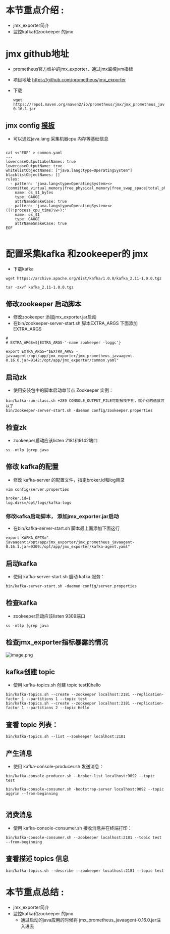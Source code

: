 # 本节重点介绍 :

- jmx_exporter简介
- 监控kafka和zookeeper 的jmx

# jmx github地址

- prometheus官方维护的jmx_exporter，通过jmx监控jvm指标
- 项目地址 https://github.com/prometheus/jmx_exporter
- 下载

  ```shell
  wget https://repo1.maven.org/maven2/io/prometheus/jmx/jmx_prometheus_javaagent/0.16.1/jmx_prometheus_javaagent-0.16.1.jar

  ```

## jmx config [模板](https://github.com/prometheus/jmx_exporter/tree/master/example_configs)

- 可以通过java.lang 采集机器cpu 内存等基础信息

```shell

cat <<"EOF" > common.yaml
---   
lowercaseOutputLabelNames: true
lowercaseOutputName: true
whitelistObjectNames: ["java.lang:type=OperatingSystem"]
blacklistObjectNames: []
rules:
  - pattern: 'java.lang<type=OperatingSystem><>(committed_virtual_memory|free_physical_memory|free_swap_space|total_physical_memory|total_swap_space)_size:'
    name: os_$1_bytes
    type: GAUGE
    attrNameSnakeCase: true
  - pattern: 'java.lang<type=OperatingSystem><>((?!process_cpu_time)\w+):'
    name: os_$1
    type: GAUGE
    attrNameSnakeCase: true
EOF


```

# 配置采集kafka 和zookeeper的 jmx

- 下载kafka

```shell
wget https://archive.apache.org/dist/kafka/1.0.0/kafka_2.11-1.0.0.tgz

tar -zxvf kafka_2.11-1.0.0.tgz

```

## 修改zookeeper 启动脚本

- 修改zookeeper 添加jmx_exporter.jar启动
- 在bin/zookeeper-server-start.sh 脚本EXTRA_ARGS 下面添加 EXTRA_ARGS

```shell
# 
# EXTRA_ARGS=${EXTRA_ARGS-'-name zookeeper -loggc'}

export EXTRA_ARGS="$EXTRA_ARGS -javaagent:/opt/app/jmx_exporter/jmx_prometheus_javaagent-0.16.0.jar=9142:/opt/app/jmx_exporter/common.yaml"

```

## 启动zk

- 使用安装包中的脚本启动单节点 Zookeeper 实例：

```shell
bin/kafka-run-class.sh +289 CONSOLE_OUTPUT_FILE可能报找不到，赋个别的值就可以了
bin/zookeeper-server-start.sh -daemon config/zookeeper.properties

```

## 检查zk

- zookeeper启动应该listen 2181和9142端口

```shell
ss -ntlp |grep java 
```

## 修改 kafka的配置

- 修改 kafka-server 的配置文件，指定broker.id和log目录

```shell
vim config/server.properties

broker.id=1
log.dirs=/opt/logs/kafka-logs

```

### 修改kafka启动脚本， 添加jmx_exporter.jar启动

- 在bin/kafka-server-start.sh 脚本最上面添加下面这行

```shell
export KAFKA_OPTS="-javaagent:/opt/app/jmx_exporter/jmx_prometheus_javaagent-0.16.1.jar=9309:/opt/app/jmx_exporter/kafka-agent.yaml"

```

## 启动kafka

- 使用 kafka-server-start.sh 启动 kafka 服务：

```
bin/kafka-server-start.sh -daemon config/server.properties

```

## 检查kafka

- zookeeper启动应该listen 9309端口

```shell
ss -ntlp |grep java 
```

## 检查jmx_exporter指标暴露的情况

![image.png](http://jutibolg.oss-cn-shenzhen.aliyuncs.com/908/1629511459000/5f69c27a78a64991b2ecd9acd7ecd230.png)

## kafka创建 topic

- 使用 kafka-topics.sh 创建 topic test和hello

```shell
bin/kafka-topics.sh --create --zookeeper localhost:2181 --replication-factor 1 --partitions 1 --topic test
bin/kafka-topics.sh --create --zookeeper localhost:2181 --replication-factor 1 --partitions 2 --topic Hello

```

## 查看 topic 列表：

```shell
bin/kafka-topics.sh --list --zookeeper localhost:2181
```

## 产生消息

- 使用 kafka-console-producer.sh 发送消息：

```shell
bin/kafka-console-producer.sh --broker-list localhost:9092 --topic test

bin/kafka-console-consumer.sh -bootstrap-server localhost:9092 --topic aggrin --from-beginning


```

## 消费消息

- 使用 kafka-console-consumer.sh 接收消息并在终端打印：

```shell
bin/kafka-console-consumer.sh --zookeeper localhost:2181 --topic test --from-beginning

```

## 查看描述 topics 信息

```shell
bin/kafka-topics.sh --describe --zookeeper localhost:2181 --topic test

```

# 本节重点总结 :

- jmx_exporter简介
- 监控kafka和zookeeper 的jmx
  - 通过启动的java应用的时候将 jmx_prometheus_javaagent-0.16.0.jar注入进去